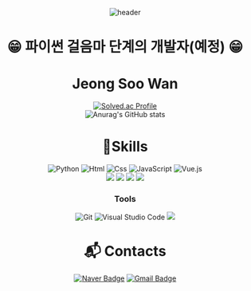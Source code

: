 <div align=center>

![header](https://capsule-render.vercel.app/api?type=waving&color=0:008000,100:E5D4FF&height=200&section=header&text=Jeong%20SooWan%20😁&fontSize=50)

# 😁 파이썬 걸음마 단계의 개발자(예정) 😁
# Jeong Soo Wan
[![Solved.ac Profile](http://mazassumnida.wtf/api/v2/generate_badge?boj=krkdhs6240)](https://solved.ac/krkdhs6240/)<br>
![Anurag's GitHub stats](https://github-readme-stats.vercel.app/api?username=SWan9710&show_icons=true&theme=dark)

# 💪Skills
![Python](https://img.shields.io/badge/Python-3776AB.svg?&style=for-the-badge&logo=Python&logoColor=white)
<img alt="Html" src ="https://img.shields.io/badge/HTML5-E34F26.svg?&style=for-the-badge&logo=HTML5&logoColor=white"/> <img alt="Css" src ="https://img.shields.io/badge/CSS3-1572B6.svg?&style=for-the-badge&logo=CSS3&logoColor=white"/> <img alt="JavaScript" src ="https://img.shields.io/badge/JavaScriipt-F7DF1E.svg?&style=for-the-badge&logo=JavaScript&logoColor=black"/> <img alt="Vue.js" src="https://img.shields.io/badge/Vue.js-35495E?style=for-the-badge&logo=vuedotjs&logoColor=4FC08D">  
<img src="https://img.shields.io/badge/React-61DAFB?style=for-the-badge&logo=React&logoColor=white"> <img src="https://img.shields.io/badge/Axios-5A29E4?style=for-the-badge&logo=Axios&logoColor=white"> <img src="https://img.shields.io/badge/Recoil-61DAFB?style=for-the-badge&logo=Recoil&logoColor=white"> <img src="https://img.shields.io/badge/Amazon S3-569A31?&style=for-the-badge&logo=Amazon S3&logoColor=white"/>

### Tools
![Git](https://img.shields.io/badge/Git-F05032.svg?&style=for-the-badge&logo=Git&logoColor=white)
![Visual Studio Code](https://img.shields.io/badge/Visual%20Studio%20Code-007ACC.svg?&style=for-the-badge&logo=Visual%20Studio%20Code&logoColor=white)
<img src="https://img.shields.io/badge/JIRA-02569B?&style=for-the-badge&logo=JIRA&logoColor=white"/>


# :mailbox_with_mail: Contacts
[![Naver Badge](https://img.shields.io/badge/Naver-03C75A?style=flat-square&logo=Naver&logoColor=white&link=mailto:krkdhs6240@naver.com)](mailto:krkdhs6240@naver.com)
[![Gmail Badge](https://img.shields.io/badge/Gmail-d14836?style=flat-square&logo=Gmail&logoColor=white&link=mailto:krkdhs3333@gmail.com)](mailto:krkdhs3333@gmail.com)

</div>

